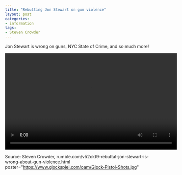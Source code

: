 ```yaml
---
title: "Rebutting Jon Stewart on gun violence"
layout: post
categories:
- information
tags:
- Steven Crowder
---
```


Jon Stewart is wrong on guns, NYC State of Crime, and so much more!

<video controls src="https://www.glockspiel.com/oam/20240620-steven-crowder.mp4"  title="Jon Stewart is wrong about gun violence" width="560" height="315"></video>

Source: Steven Crowder, rumble.com/v52okt9-rebuttal-jon-stewart-is-wrong-about-gun-violence.html
poster="https://www.glockspiel.com/oam/Glock-Pistol-Shots.jpg"

